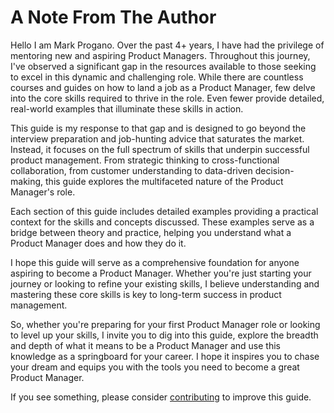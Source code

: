 # A Note From The Author

Hello I am Mark Progano. Over the past 4+ years, I have had the privilege of mentoring new and aspiring Product Managers. Throughout this journey, I've observed a significant gap in the resources available to those seeking to excel in this dynamic and challenging role. While there are countless courses and guides on how to land a job as a Product Manager, few delve into the core skills required to thrive in the role. Even fewer provide detailed, real-world examples that illuminate these skills in action.

This guide is my response to that gap and is designed to go beyond the interview preparation and job-hunting advice that saturates the market. Instead, it focuses on the full spectrum of skills that underpin successful product management. From strategic thinking to cross-functional collaboration, from customer understanding to data-driven decision-making, this guide explores the multifaceted nature of the Product Manager's role.

Each section of this guide includes detailed examples providing a practical context for the skills and concepts discussed. These examples serve as a bridge between theory and practice, helping you understand what a Product Manager does and how they do it.

I hope this guide will serve as a comprehensive foundation for anyone aspiring to become a Product Manager. Whether you're just starting your journey or looking to refine your existing skills, I believe understanding and mastering these core skills is key to long-term success in product management.

So, whether you're preparing for your first Product Manager role or looking to level up your skills, I invite you to dig into this guide, explore the breadth and depth of what it means to be a Product Manager and use this knowledge as a springboard for your career. I hope it inspires you to chase your dream and equips you with the tools you need to become a great Product Manager.

If you see something, please consider [contributing](prelude/contribute.md) to improve this guide.
